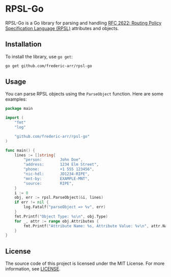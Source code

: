 # RPSL-Go

RPSL-Go is a Go library for parsing and handling [RFC 2622: Routing Policy Specification Language (RPSL)](https://datatracker.ietf.org/doc/rfc2622/) attributes and objects.

## Installation

To install the library, use `go get`:

```sh
go get github.com/frederic-arr/rpsl-go
```

## Usage

You can parse RPSL objects using the `ParseObject` function. Here are some examples:

```go
package main

import (
    "fmt"
    "log"

    "github.com/frederic-arr/rpsl-go"
)

func main() {
    lines := []string{
        "person:        John Doe",
        "address:       1234 Elm Street",
        "phone:         +1 555 123456",
        "nic-hdl:       JD1234-RIPE",
        "mnt-by:        EXAMPLE-MNT",
        "source:        RIPE",
    }
    i := 0
    obj, err := rpsl.ParseObject(&i, lines)
    if err != nil {
        log.Fatalf("parseObject => %v", err)
    }
    fmt.Printf("Object Type: %s\n", obj.Type)
    for _, attr := range obj.Attributes {
        fmt.Printf("Attribute Name: %s, Attribute Value: %v\n", attr.Name, attr.Value)
    }
}
```

## License
The source code of this project is licensed under the MIT License. For more information, see [LICENSE](./LICENSE).
